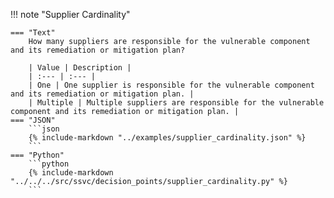 !!! note "Supplier Cardinality"

    === "Text"
        How many suppliers are responsible for the vulnerable component and its remediation or mitigation plan?
    
        | Value | Description |
        | :--- | :--- |
        | One | One supplier is responsible for the vulnerable component and its remediation or mitigation plan. |
        | Multiple | Multiple suppliers are responsible for the vulnerable component and its remediation or mitigation plan. |
    === "JSON"
        ```json
        {% include-markdown "../examples/supplier_cardinality.json" %}
        ```
    === "Python"
        ```python
        {% include-markdown "../../../src/ssvc/decision_points/supplier_cardinality.py" %}
        ```
